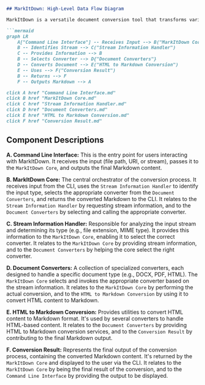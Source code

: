 ```markdown
## MarkItDown: High-Level Data Flow Diagram

MarkItDown is a versatile document conversion tool that transforms various file formats and data sources into Markdown. It supports local files, remote URIs, and streams, automatically detecting the input type and applying the appropriate conversion logic.

```mermaid
graph LR
    A["Command Line Interface"] -- Receives Input --> B("MarkItDown Core")
    B -- Identifies Stream --> C("Stream Information Handler")
    C -- Provides Information --> B
    B -- Selects Converter --> D{"Document Converters"}
    D -- Converts Document --> E("HTML to Markdown Conversion")
    E -- Uses --> F("Conversion Result")
    B -- Returns --> F
    F -- Outputs Markdown --> A

click A href "Command Line Interface.md"
click B href "MarkItDown Core.md"
click C href "Stream Information Handler.md"
click D href "Document Converters.md"
click E href "HTML to Markdown Conversion.md"
click F href "Conversion Result.md"
```

## Component Descriptions

**A. Command Line Interface:** This is the entry point for users interacting with MarkItDown. It receives the input (file path, URI, or stream), passes it to the `MarkItDown Core`, and outputs the final Markdown content.

**B. MarkItDown Core:** The central orchestrator of the conversion process. It receives input from the CLI, uses the `Stream Information Handler` to identify the input type, selects the appropriate converter from the `Document Converters`, and returns the converted Markdown to the CLI. It relates to the `Stream Information Handler` by requesting stream information, and to the `Document Converters` by selecting and calling the appropriate converter.

**C. Stream Information Handler:** Responsible for analyzing the input stream and determining its type (e.g., file extension, MIME type). It provides this information to the `MarkItDown Core`, enabling it to select the correct converter. It relates to the `MarkItDown Core` by providing stream information, and to the `Document Converters` by helping the core select the right converter.

**D. Document Converters:** A collection of specialized converters, each designed to handle a specific document type (e.g., DOCX, PDF, HTML). The `MarkItDown Core` selects and invokes the appropriate converter based on the stream information. It relates to the `MarkItDown Core` by performing the actual conversion, and to the `HTML to Markdown Conversion` by using it to convert HTML content to Markdown.

**E. HTML to Markdown Conversion:** Provides utilities to convert HTML content to Markdown format. It's used by several converters to handle HTML-based content. It relates to the `Document Converters` by providing HTML to Markdown conversion services, and to the `Conversion Result` by contributing to the final Markdown output.

**F. Conversion Result:** Represents the final output of the conversion process, containing the converted Markdown content. It's returned by the `MarkItDown Core` and displayed to the user via the CLI. It relates to the `MarkItDown Core` by being the final result of the conversion, and to the `Command Line Interface` by providing the output to be displayed.
```